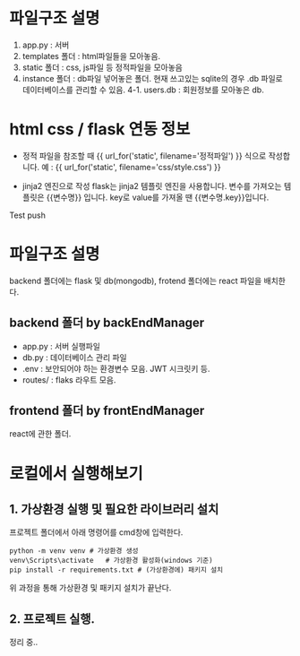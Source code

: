 # 파일구조 설명
1. app.py : 서버
2. templates 폴더 : html파일들을 모아놓음.
3. static 폴더 : css, js파일 등 정적파일을 모아놓음
4. instance 폴더 : db파일 넣어놓은 폴더. 현재 쓰고있는 sqlite의 경우 .db 파일로 데이터베이스를 관리할 수 있음.
4-1. users.db : 회원정보를 모아놓은 db.

# html css / flask 연동 정보
- 정적 파일을 참조할 때
{{ url_for('static', filename='정적파일') }} 식으로 작성합니다.
예 : {{ url_for('static', filename='css/style.css') }}

- jinja2 엔진으로 작성
flask는 jinja2 템플릿 엔진을 사용합니다.
변수를 가져오는 템플릿은 {{변수명}} 입니다.
key로 value를 가져올 땐 {{변수명.key}}입니다.

Test push

# 파일구조 설명
backend 폴더에는 flask 및 db(mongodb), frotend 폴더에는 react 파일을 배치한다.

## backend 폴더 by backEndManager
- app.py : 서버 실행파일
- db.py : 데이터베이스 관리 파일
- .env : 보안되어야 하는 환경변수 모음. JWT 시크릿키 등.
- routes/ : flaks 라우트 모음.

## frontend 폴더 by frontEndManager
react에 관한 폴더.

# 로컬에서 실행해보기
## 1. 가상환경 실행 및 필요한 라이브러리 설치
프로젝트 폴더에서 아래 명령어를 cmd창에 입력한다.

    python -m venv venv # 가상환경 생성
    venv\Scripts\activate   # 가상환경 활성화(windows 기준)
    pip install -r requirements.txt # (가상환경에) 패키지 설치

위 과정을 통해 가상환경 및 패키지 설치가 끝난다.

## 2. 프로젝트 실행.
정리 중..

